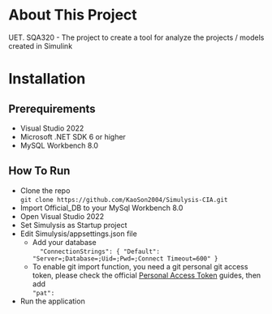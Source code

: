 # About This Project
UET. SQA320 - The project to create a tool for analyze the projects / models created in Simulink
# Installation
## Prerequirements
- Visual Studio 2022
- Microsoft .NET SDK 6 or higher
- MySQL Workbench 8.0

## How To Run
- Clone the repo <br />
  `git clone https://github.com/KaoSon2004/Simulysis-CIA.git`
- Import Official_DB to your MySql Workbench 8.0
- Open Visual Studio 2022
- Set Simulysis as Startup project
- Edit Simulysis/appsettings.json file
  - Add your database <br />
    `  "ConnectionStrings": {
      "Default": "Server=;Database=;Uid=;Pwd=;Connect Timeout=600"
    }`
  - To enable git import function, you need a git personal git access token, please check the official [Personal Access Token](https://docs.github.com/en/authentication/keeping-your-account-and-data-secure/managing-your-personal-access-tokens) guides, then add <br />
    `"pat": `
- Run the application
